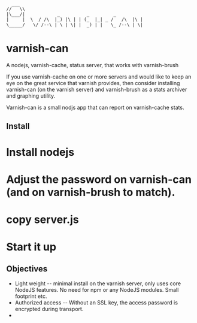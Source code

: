       ___
    //   \\
    |\___/|            _          _         _
    |     |  \  / /\  |_) |\ | | (_  |_| _ /   /\  |\ |
    \_____/   \/ /--\ | \ | \| |  _) | |   \_ /--\ | \|

varnish-can
===========

A nodejs, varnish-cache, status server, that works with varnish-brush

If you use varnish-cache on one or more servers and would like to keep an eye on the 
great service that varnish provides, then consider installing varnish-can (on the varnish server) and varnish-brush as a stats archiver and graphing utility.

Varnish-can is a small nodjs app that can report on varnish-cache stats.

Install
-------

 # Install nodejs
 # Adjust the password on varnish-can (and on varnish-brush to match).
 # copy server.js
 # Start it up

Objectives
----------

 * Light weight 
   -- minimal install on the varnish server, only uses core NodeJS features. No need for npm or any NodeJS modules. Small footprint etc.
 * Authorized access 
   -- Without an SSL key, the access password is encrypted during transport. 
 * 

